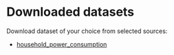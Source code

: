 # Downloaded datasets

Download dataset of your choice from selected sources:
* [household_power_consumption](https://www.kaggle.com/uciml/electric-power-consumption-data-set)